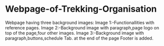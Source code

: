 # Webpage-of-Trekking-Organisation
Webpage having three background images:
Image 1:-Functionallities with reference pages.
Image 2:-Background image with paragraph,page logo on top of the page,four other images.
Image 3:-Background image with paragraph,buttons,schedule Tab.
at the end of the page Footer is added.
